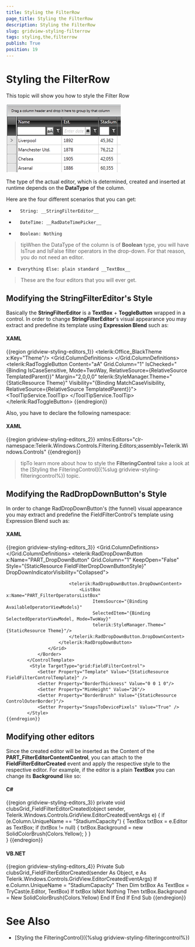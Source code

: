 ```yaml
---
title: Styling the FilterRow
page_title: Styling the FilterRow
description: Styling the FilterRow
slug: gridview-styling-filterrow
tags: styling,the,filterrow
publish: True
position: 19
---
```


# Styling the FilterRow



This topic will show you how to style the Filter Row

![Rad Grid View Styles and Templates Styling Filter Row 01](images/RadGridView_Styles_and_Templates_Styling_FilterRow_01.PNG)

The type of the actual editor, which is determined, created and inserted at runtime depends on the __DataType__ of the column.
    

Here are the four different scenarios that you can get:

* 
        String: __StringFilterEditor__

* 
        DateTime: __RadDateTimePicker__

* 
        Boolean: Nothing
        

>tipWhen the DataType of the column is of __Boolean__ type, you will have IsTrue and IsFalse filter operators in the drop-down. For that reason, you do not need an editor.

* 
       Everything Else: plain standard __TextBox__

>These are the four editors that you will ever get.
      

## Modifying the StringFilterEditor's Style

Basically the __StringFilterEditor__ is a __TextBox__ + __ToggleButton__ wrapped in a control. In order to change __StringFilterEditor__'s visual appearance you may
          extract and predefine its template using __Expression Blend__ such as:
        

#### __XAML__

{{region gridview-styling-editors_1}}
	<telerik:Office_BlackTheme x:Key="Theme"/>
	 <ControlTemplate x:Key="StringFilterEditorTemplate" TargetType="Editors:StringFilterEditor">
	    <Grid MinWidth="100">
	        <Grid.ColumnDefinitions>
	            <ColumnDefinition Width="*"/>
	            <ColumnDefinition Width="Auto"/>
	        </Grid.ColumnDefinitions>
	        <TextBox Grid.Column="0"
	                 telerik:TextBoxBehavior.SelectAllOnGotFocus="True" 
	                 Text="{Binding Text, Mode=TwoWay, RelativeSource={RelativeSource TemplatedParent}}"
	                 telerik:StyleManager.Theme="{StaticResource Theme}" 
	                 telerik:TextBoxBehavior.UpdateTextOnEnter="True"
	                 VerticalAlignment="Stretch"/>
	        <telerik:RadToggleButton Content="aA"
	                                 Grid.Column="1"
	                                 IsChecked="{Binding IsCaseSensitive, Mode=TwoWay, RelativeSource={RelativeSource TemplatedParent}}" 
	                                 Margin="2,0,0,0" telerik:StyleManager.Theme="{StaticResource Theme}" 
	                                 Visibility="{Binding MatchCaseVisibility, RelativeSource={RelativeSource TemplatedParent}}">
	            <ToolTipService.ToolTip>
	                <ToolTip telerik:LocalizationManager.ResourceKey="GridViewFilterMatchCase" telerik:StyleManager.Theme="{StaticResource Theme}"/>
	            </ToolTipService.ToolTip>
	        </telerik:RadToggleButton>
	    </Grid>
	 </ControlTemplate>
	 <Style TargetType="Editors:StringFilterEditor">
	   <Setter Property="Template" Value="{StaticResource StringFilterEditorTemplate}"/>    
	 </Style>
	{{endregion}}



Also, you have to declare the following namespace:
        

#### __XAML__

{{region gridview-styling-editors_2}}
	 xmlns:Editors="clr-namespace:Telerik.Windows.Controls.Filtering.Editors;assembly=Telerik.Windows.Controls"
	{{endregion}}



>tipTo learn more about how to style the __FilteringControl__ take a look at the [Styling the FilteringControl]({%slug gridview-styling-filteringcontrol%}) topic.
          

## Modifying the RadDropDownButton's Style

In order to change RadDropDownButton's (the funnel) visual appearance you may extract and predefine the FieldFilterControl's template using Expression Blend such as:
        

#### __XAML__

{{region gridview-styling-editors_3}}
	<SolidColorBrush x:Key="ControlOuterBorder" Color="#FF848484" />
	 <ControlTemplate x:Key="FieldFilterControlTemplate" TargetType="grid:FieldFilterControl">
	            <Border BorderBrush="{TemplateBinding BorderBrush}" 
					BorderThickness="{TemplateBinding BorderThickness}">
	                <Grid x:Name="PART_MainGrid">
	                    <Grid.ColumnDefinitions>
	                        <ColumnDefinition Width="*"/>
	                        <ColumnDefinition Width="Auto"/>
	                    </Grid.ColumnDefinitions>
	                    <ContentControl x:Name="PART_FilterEditorContentControl"
								Grid.Column="0"
								IsEnabled="{Binding EditorIsEnabled}"
								HorizontalContentAlignment="Stretch"
								VerticalContentAlignment="Stretch" Margin="2 1 0 2"/>
	                    <telerik:RadDropDownButton x:Name="PART_DropDownButton"
										   Grid.Column="1"
										   KeepOpen="False" Style="{StaticResource FieldFilterDropDownButtonStyle}"
										   DropDownIndicatorVisibility="Collapsed">
	                        <Border Cursor="Hand" Background="Transparent" Padding="3 0 0 0">
	                            <Grid Width="12" Height="13" Cursor="Hand">
	                                <Path Fill="{StaticResource GridView_FilterIconOuterBorder}" Stretch="Fill" Margin="0 1 0 0" Data="M5,9 L6,9 6,10 5,10 z M4,4 L5,4 5,5 5,6 5,7 5,8 5,9 4,9 4,8 4,7 4,6 4,5 z M7.9850001,3 L8.985,3 8.985,4 8,4 8,5 8,6 8,7 8,8 8,9 8,10 8,11 7.9999997,12 6.9999998,12 6.9999998,11 6,11 6,10 6.9999999,10 6.9999999,9 6.9999999,8 6.9999999,7 6.9999999,6 6.9999999,5 6.9999999,4 7.9850001,4&#xa; z M3,3 L4,3 4,4 3,4 z M9,2 L10,2 10,3 9,3 z M2,2 L3,2 3,3 2,3 z M7.9999999,0 L9,0 10,0 11,0 12,0 12,1 11,1 11,2 10,2 10,1 9,1 7.9999999,1 z M0,0 L1,0 2,0 3,0 4,0 5,0 6,0 6.9999998,0 7.9999997,0 7.9999997,1 6.9999998,1 6,1 5,1 4,1 3,1 2,1 2,2 1,2 1,1 0,1 z"/>
	                                <Path Fill="{StaticResource GridView_FilterIconTopBorder}" Stretch="Fill" Margin="2 1 2 0" VerticalAlignment="Top" Height="1" Data="M0,0 L1,0 2,0 3.0000002,0 4.0000002,0 5.0000001,0 5.9850001,0 6.0000001,0 6.9850001,0 7.9850001,0 7.9850001,1 6.9850001,1 6.0000001,1 5.9850001,1 5.0000001,1 4.0000002,1 3.0000002,1 2,1 1,1 0,1 z"/>
	                                <Path Fill="{StaticResource GridView_FilterIconBackground}" Stretch="Fill" Margin="3 2 3 3" Data="M0,0 L1,0 2,0 3,0 4,0 5,0 6,0 6,1 5,1 4.985,1 4.985,2 4,2 4,3 4,4 4,5 4,6 4,7 4,8 3,8 3,7 2,7 2,6 2,5 2,4&#xa;2,3 2,2 1,2 1,1 0,1 z" />
	                                <Path Fill="{StaticResource GridView_FilterIconBackground_Filtered}" Visibility="{Binding FunnelFillVisibility}" Stretch="Fill" Margin="3,2,3,3" Data="M0,0 L1,0 2,0 3,0 4,0 5,0 6,0 6,1 5,1 4.985,1 4.985,2 4,2 4,3 4,4 4,5 4,6 4,7 4,8 3,8 3,7 2,7 2,6 2,5 2,4&#xa;2,3 2,2 1,2 1,1 0,1 z" />
	                                <Path Fill="{StaticResource GridView_FilterIconInnerBorder}" Stretch="Fill" Margin="0 0 0 1" Data="M5,9 L6,9 6,10 5,10 z M4,4 L5,4 5,5 5,6 5,7 5,8 5,9 4,9 4,8 4,7 4,6 4,5 z M7.9850001,3 L8.985,3 8.985,4 8,4 8,5 8,6 8,7 8,8 8,9 8,10 8,11 7.9999997,12 6.9999998,12 6.9999998,11 6,11 6,10 6.9999999,10 6.9999999,9 6.9999999,8 6.9999999,7 6.9999999,6 6.9999999,5 6.9999999,4 7.9850001,4&#xa; z M3,3 L4,3 4,4 3,4 z M9,2 L10,2 10,3 9,3 z M2,2 L3,2 3,3 2,3 z M7.9999999,0 L9,0 10,0 11,0 12,0 12,1 11,1 11,2 10,2 10,1 9,1 7.9999999,1 z M0,0 L1,0 2,0 3,0 4,0 5,0 6,0 6.9999998,0 7.9999997,0 7.9999997,1 6.9999998,1 6,1 5,1 4,1 3,1 2,1 2,2 1,2 1,1 0,1 z"/>
	                            </Grid>
	                        </Border>
	
	                        <telerik:RadDropDownButton.DropDownContent>
	                            <ListBox x:Name="PART_FilterOperatorsListBox"
									 ItemsSource="{Binding AvailableOperatorViewModels}"
									 SelectedItem="{Binding SelectedOperatorViewModel, Mode=TwoWay}" 
									 telerik:StyleManager.Theme="{StaticResource Theme}"/>
	                        </telerik:RadDropDownButton.DropDownContent>
	                    </telerik:RadDropDownButton>
	                </Grid>
	            </Border>
	        </ControlTemplate>
	         <Style TargetType="grid:FieldFilterControl">
	            <Setter Property="Template" Value="{StaticResource FieldFilterControlTemplate}" />
	            <Setter Property="BorderThickness" Value="0 0 1 0"/>
	            <Setter Property="MinHeight" Value="26"/>
	            <Setter Property="BorderBrush" Value="{StaticResource ControlOuterBorder}"/>
	            <Setter Property="SnapsToDevicePixels" Value="True" />
	        </Style>
	{{endregion}}



## Modifying other editors

Since the created editor will be inserted as the Content of the __PART_FilterEditorContentControl__,
          you can attach to the __FieldFilterEditorCreated__ event and apply the respective style to the respective editor. For example, if the editor is a plain __TextBox__ you can change its __Background__ like so:
        

#### __C#__

{{region gridview-styling-editors_3}}
	 private void clubsGrid_FieldFilterEditorCreated(object sender, Telerik.Windows.Controls.GridView.EditorCreatedEventArgs e)
	    {
	        if (e.Column.UniqueName == "StadiumCapacity")
	        {
	            TextBox txtBox = e.Editor as TextBox;
	            if (txtBox != null)
	            {
	                txtBox.Background = new SolidColorBrush(Colors.Yellow);
	            }
	        }     
	    }
	{{endregion}}



#### __VB.NET__

{{region gridview-styling-editors_4}}
	    Private Sub clubsGrid_FieldFilterEditorCreated(sender As Object, e As Telerik.Windows.Controls.GridView.EditorCreatedEventArgs)
	        If e.Column.UniqueName = "StadiumCapacity" Then
	            Dim txtBox As TextBox = TryCast(e.Editor, TextBox)
	            If txtBox IsNot Nothing Then
	                txtBox.Background = New SolidColorBrush(Colors.Yellow)
	            End If
	        End If
	    End Sub
	{{endregion}}



# See Also

 * [Styling the FilteringControl]({%slug gridview-styling-filteringcontrol%})
